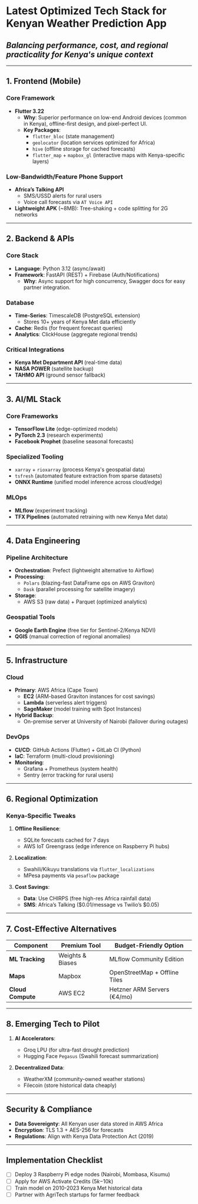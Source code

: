 # **Latest Optimized Tech Stack for Kenyan Weather Prediction App**  

## *Balancing performance, cost, and regional practicality for Kenya's unique context*

---

## **1. Frontend (Mobile)**  

### **Core Framework**  

- **Flutter 3.22**  
  - **Why**: Superior performance on low-end Android devices (common in Kenya), offline-first design, and pixel-perfect UI.  
  - **Key Packages**:  
    - `flutter_bloc` (state management)  
    - `geolocator` (location services optimized for Africa)  
    - `hive` (offline storage for cached forecasts)  
    - `flutter_map` + `mapbox_gl` (interactive maps with Kenya-specific layers)  

### **Low-Bandwidth/Feature Phone Support**  

- **Africa’s Talking API**  
  - SMS/USSD alerts for rural users  
  - Voice call forecasts via `AT Voice API`  
- **Lightweight APK** (~8MB): Tree-shaking + code splitting for 2G networks  

---

## **2. Backend & APIs**  

### **Core Stack**  

- **Language**: Python 3.12 (async/await)  
- **Framework**: FastAPI (REST) + Firebase (Auth/Notifications)  
  - **Why**: Async support for high concurrency, Swagger docs for easy partner integration.  

### **Database**  

- **Time-Series**: TimescaleDB (PostgreSQL extension)  
  - Stores 10+ years of Kenya Met data efficiently  
- **Cache**: Redis (for frequent forecast queries)  
- **Analytics**: ClickHouse (aggregate regional trends)  

### **Critical Integrations**  

- **Kenya Met Department API** (real-time data)  
- **NASA POWER** (satellite backup)  
- **TAHMO API** (ground sensor fallback)  

---

## **3. AI/ML Stack**  

### **Core Frameworks**  

- **TensorFlow Lite** (edge-optimized models)  
- **PyTorch 2.3** (research experiments)  
- **Facebook Prophet** (baseline seasonal forecasts)  

### **Specialized Tooling**  

- `xarray` + `rioxarray` (process Kenya's geospatial data)  
- `tsfresh` (automated feature extraction from sparse datasets)  
- **ONNX Runtime** (unified model inference across cloud/edge)  

### **MLOps**  

- **MLflow** (experiment tracking)  
- **TFX Pipelines** (automated retraining with new Kenya Met data)  

---

## **4. Data Engineering**  

### **Pipeline Architecture**  

- **Orchestration**: Prefect (lightweight alternative to Airflow)  
- **Processing**:  
  - `Polars` (blazing-fast DataFrame ops on AWS Graviton)  
  - `Dask` (parallel processing for satellite imagery)  
- **Storage**:  
  - AWS S3 (raw data) + Parquet (optimized analytics)  

### **Geospatial Tools**  

- **Google Earth Engine** (free tier for Sentinel-2/Kenya NDVI)  
- **QGIS** (manual correction of regional anomalies)  

---

## **5. Infrastructure**  

### **Cloud**  

- **Primary**: AWS Africa (Cape Town)  
  - **EC2** (ARM-based Graviton instances for cost savings)  
  - **Lambda** (serverless alert triggers)  
  - **SageMaker** (model training with Spot Instances)  
- **Hybrid Backup**:  
  - On-premise server at University of Nairobi (failover during outages)  

### **DevOps**  

- **CI/CD**: GitHub Actions (Flutter) + GitLab CI (Python)  
- **IaC**: Terraform (multi-cloud provisioning)  
- **Monitoring**:  
  - Grafana + Prometheus (system health)  
  - Sentry (error tracking for rural users)  

---

## **6. Regional Optimization**  

### **Kenya-Specific Tweaks**  
1. **Offline Resilience**:  
   - SQLite forecasts cached for 7 days  
   - AWS IoT Greengrass (edge inference on Raspberry Pi hubs)  

2. **Localization**:  
   - Swahili/Kikuyu translations via `flutter_localizations`  
   - MPesa payments via `pesaflow` package  

3. **Cost Savings**:  
   - **Data**: Use CHIRPS (free high-res Africa rainfall data)  
   - **SMS**: Africa’s Talking ($0.01/message vs Twilio’s $0.05)  

---

## **7. Cost-Effective Alternatives**  

| Component          | Premium Tool         | Budget-Friendly Option      |  
|---------------------|----------------------|-----------------------------|  
| **ML Tracking**     | Weights & Biases     | MLflow Community Edition    |  
| **Maps**            | Mapbox               | OpenStreetMap + Offline Tiles |  
| **Cloud Compute**   | AWS EC2              | Hetzner ARM Servers (€4/mo) |  

---

## **8. Emerging Tech to Pilot**  

1. **AI Accelerators**:  
   - Groq LPU (for ultra-fast drought prediction)  
   - Hugging Face `Pegasus` (Swahili forecast summarization)  

2. **Decentralized Data**:  
   - WeatherXM (community-owned weather stations)  
   - Filecoin (store historical data cheaply)  

---

## **Security & Compliance**  

- **Data Sovereignty**: All Kenyan user data stored in AWS Africa  
- **Encryption**: TLS 1.3 + AES-256 for forecasts  
- **Regulations**: Align with Kenya Data Protection Act (2019)  

---

## **Implementation Checklist**  

- [ ] Deploy 3 Raspberry Pi edge nodes (Nairobi, Mombasa, Kisumu)  
- [ ] Apply for AWS Activate Credits ($5k-$10k)  
- [ ] Train model on 2010-2023 Kenya Met historical data  
- [ ] Partner with AgriTech startups for farmer feedback  
